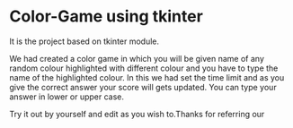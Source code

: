 # Color-Game using tkinter
It is the project based on tkinter module.

We had created a color game in which you will be given name of any random colour highlighted with different colour and you have to type the name of the highlighted colour.
In this we had set the time limit and as you give the correct answer your score will gets updated.
You can type your answer in lower or upper case.

Try it out by yourself and edit as you wish to.Thanks for referring our 

